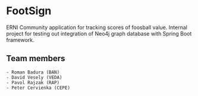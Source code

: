 # FootSign
ERNI Community application for tracking scores of foosball value. Internal project for testing out integration of Neo4j graph database with Spring Boot framework.

## Team members
	- Roman Badura (BAN)
	- David Vesely (VEDA)
	- Pavol Rajzak (RAP)
	- Peter Cervienka (CEPE)
